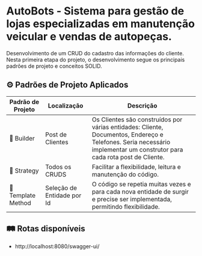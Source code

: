# AutoBots - Sistema para gestão de lojas especializadas em manutenção veicular e vendas de autopeças. 

Desenvolvimento de um CRUD do cadastro das informações do cliente.
Nesta primeira etapa do projeto, o desenvolvimento segue os principais padrões de projeto e conceitos SOLID.

## :gear: Padrões de Projeto Aplicados

| Padrão de Projeto                   | Localização               | Descrição                                     |
| ----------------------------------- | ------------------------- | --------------------------------------------- |
| :hammer: Builder |   Post de Clientes                        | Os Clientes são construídos por várias entidades: Cliente, Documentos, Endereço e Telefones. Seria necessário implementar um construtor para cada rota post de Cliente.  |
| :dart: Strategy |   Todos os CRUDS                       |  Facilitar a flexibilidade, leitura e manutenção do código. |
| :page_facing_up: Template Method |    Seleção de Entidade por Id                       |  O código se repetia muitas vezes e para cada nova entidade de surgir e precise ser implementada, permitindo flexibilidade. |


## :railway_track: Rotas disponíveis

- http://localhost:8080/swagger-ui/
